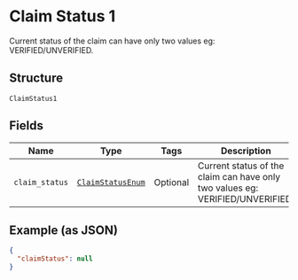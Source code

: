 
# Claim Status 1

Current status of the claim can have only two values eg: VERIFIED/UNVERIFIED.

## Structure

`ClaimStatus1`

## Fields

| Name | Type | Tags | Description |
|  --- | --- | --- | --- |
| `claim_status` | [`ClaimStatusEnum`](../../doc/models/claim-status-enum.md) | Optional | Current status of the claim can have only two values eg: VERIFIED/UNVERIFIED. |

## Example (as JSON)

```json
{
  "claimStatus": null
}
```

